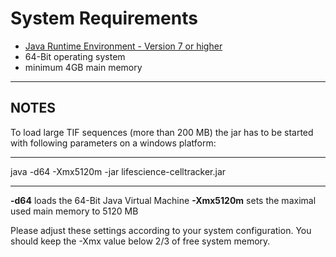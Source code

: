 # System Requirements #

  * [Java Runtime Environment - Version 7 or higher](http://www.oracle.com/technetwork/java/javase/downloads/jre-7u3-download-1501631.html)
  * 64-Bit operating system
  * minimum 4GB main memory


---



## NOTES ##
To load large TIF sequences (more than 200 MB) the jar has to be started with following parameters on a windows platform:



---

java -d64 -Xmx5120m -jar lifescience-celltracker.jar

---


**-d64** loads the 64-Bit Java Virtual Machine
**-Xmx5120m** sets the maximal used main memory to 5120 MB

Please adjust these settings according to your system configuration. You should keep the -Xmx value below 2/3 of free system memory.